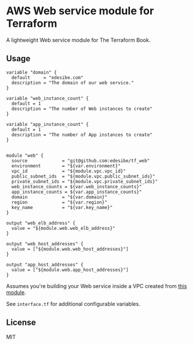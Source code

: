 # AWS Web service module for Terraform

A lightweight Web service module for The Terraform Book.

## Usage

```hcl
variable "domain" {
  default     = "edesibe.com"
  description = "The domain of our web service."
}

variable "web_instance_count" {
  default = 1
  description = "The number of Web instances to create"
}

variable "app_instance_count" {
  default = 1
  description = "The number of App instances to create"
}


module "web" {
  source             = "git@github.com:edesibe/tf_web"
  environment        = "${var.environment}"
  vpc_id             = "${module.vpc.vpc_id}"
  public_subnet_ids  = "${module.vpc.public_subnet_ids}"
  private_subnet_ids = "${module.vpc.private_subnet_ids}"
  web_instance_counts = ${var.web_instance_counts}"
  app_instance_counts = ${var.app_instance_counts}"
  domain             = "${var.domain}"
  region             = "${var.region}"
  key_name           = "${var.key_name}"
}

output "web_elb_address" {
  value = "${module.web.web_elb_address}"
}

output "web_host_addresses" {
  value = ["${module.web.web_host_addresses}"]
}

output "app_host_addresses" {
  value = ["${module.web.app_host_addresses}"]
}
```

Assumes you're building your Web service inside a VPC created from [this
module](https://github.com/turnbullpublishing/tf_vpc).

See `interface.tf` for additional configurable variables.

## License

MIT

